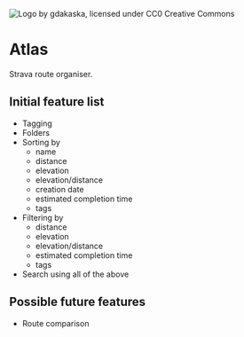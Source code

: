 ![Logo by gdakaska, licensed under CC0 Creative Commons](https://raw.githubusercontent.com/JackBracken/atlas/master/icon.png)

# Atlas

Strava route organiser.

## Initial feature list

* Tagging
* Folders
* Sorting by
  - name
  - distance
  - elevation
  - elevation/distance
  - creation date
  - estimated completion time
  - tags
* Filtering by
  - distance
  - elevation
  - elevation/distance
  - estimated completion time
  - tags
* Search using all of the above

## Possible future features

* Route comparison
